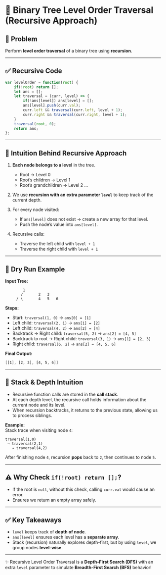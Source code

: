 
# 🌳 Binary Tree Level Order Traversal (Recursive Approach)

## 📌 Problem
Perform **level order traversal** of a binary tree using **recursion**.

---

## ✅ Recursive Code

```javascript
var levelOrder = function(root) {
    if(!root) return [];
    let ans = [];
    let traversal = (curr, level) => {
        if(!ans[level]) ans[level] = [];
        ans[level].push(curr.val);
        curr.left && traversal(curr.left, level + 1);
        curr.right && traversal(curr.right, level + 1);
    }
    traversal(root, 0);
    return ans;
};
```

---

## 🧠 Intuition Behind Recursive Approach

1. **Each node belongs to a level** in the tree.
   - Root → Level 0  
   - Root’s children → Level 1  
   - Root’s grandchildren → Level 2 …

2. We use **recursion with an extra parameter `level`** to keep track of the current depth.

3. For every node visited:
   - If `ans[level]` does not exist → create a new array for that level.
   - Push the node’s value into `ans[level]`.

4. Recursive calls:
   - Traverse the left child with `level + 1`
   - Traverse the right child with `level + 1`

---

## 🔄 Dry Run Example

**Input Tree:**

```
        1
       /       2   3
     / \       4   5   6
```

**Steps:**

- Start: `traversal(1, 0)` → `ans[0] = [1]`
- Left child: `traversal(2, 1)` → `ans[1] = [2]`
- Left child: `traversal(4, 2)` → `ans[2] = [4]`
- Backtrack → Right child: `traversal(5, 2)` → `ans[2] = [4, 5]`
- Backtrack to root → Right child: `traversal(3, 1)` → `ans[1] = [2, 3]`
- Right child: `traversal(6, 2)` → `ans[2] = [4, 5, 6]`

**Final Output:**

```
[[1], [2, 3], [4, 5, 6]]
```

---

## 🧾 Stack & Depth Intuition

- Recursive function calls are stored in the **call stack**.
- At each depth level, the recursive call holds information about the current node and its level.
- When recursion backtracks, it returns to the previous state, allowing us to process siblings.

**Example:**  
Stack trace when visiting node `4`:

```
traversal(1,0)
 → traversal(2,1)
   → traversal(4,2)
```

After finishing node `4`, recursion **pops** back to `2`, then continues to node `5`.

---

## ⚠️ Why Check `if(!root) return [];`?

- If the root is `null`, without this check, calling `curr.val` would cause an error.
- Ensures we return an empty array safely.

---

## ✅ Key Takeaways

- `level` keeps track of **depth of node**.
- `ans[level]` ensures each level has a **separate array**.
- Stack (recursion) naturally explores depth-first, but by using `level`, we group nodes **level-wise**.

---

✨ Recursive Level Order Traversal is a **Depth-First Search (DFS)** with an extra `level` parameter to simulate **Breadth-First Search (BFS)** behavior!
